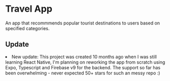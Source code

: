 # Travel App
<p>An app that recommmends popular tourist destinations to users based on specified categories.</p>

<h2>Update</h2>
<li> 
New update: This project was created 10 months ago when I was still learning React Native, I'm planning on reworking the app from scratch using Expo, Typescript and Firebase v9 for the backend. The support so far has been overwhelming - never expected 50+ stars for such an messy repo :) 
</li>
